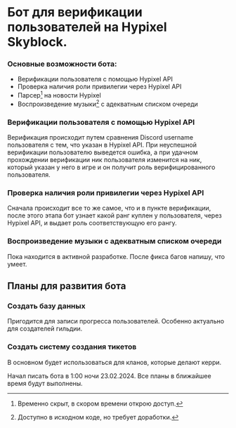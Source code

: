 # Бот для верификации пользователей на Hypixel Skyblock.

### Основные возможности бота:

- Верификации пользователя с помощью Hypixel API
- Проверка наличия роли привилегии через Hypixel API
- Парсер[^1] на новости Hypixel
- Воспроизведение музыки[^2] с адекватным списком очереди

###  Верификации пользователя с помощью Hypixel API

Верификация происходит путем сравнения Discord username пользователя с тем, что указан в Hypixel API. При неуспешной верификации пользователю выведется ошибка, а при удачном прохождении верификации ник пользователя изменится на ник, который указан у него в игре и он получит роль верифицированного пользователя.
### Проверка наличия роли привилегии через Hypixel API
Сначала происходит все то же самое, что и в пункте верификации, после этого этапа бот узнает какой ранг куплен у пользователя, через Hypixel API, и выдает роль соответствующую его рангу.
### Воспроизведение музыки с адекватным списком очереди
Пока находится в активной разработке. После фикса багов напишу, что умеет.


## Планы для развития бота
### Создать базу данных
Пригодится для записи прогресса пользователей. Особенно актуально для создателей гильдии.
### Создать систему создания тикетов
В основном будет использоваться для кланов, которые делают керри.




[^1]: Временно скрыт, в скором времени открою доступ.
[^2]: Доступно в исходном коде, но требует доработки.

Начал писать бота в 1:00 ночи 23.02.2024. Все планы в ближайшее время будут выполнены.
